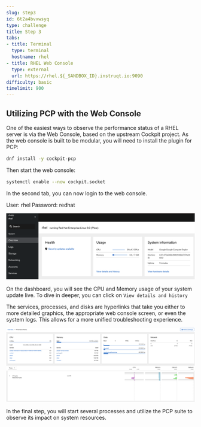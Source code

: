 ```yaml
---
slug: step3
id: 6t2a4bvxwsyq
type: challenge
title: Step 3
tabs:
- title: Terminal
  type: terminal
  hostname: rhel
- title: RHEL Web Console
  type: external
  url: https://rhel.${_SANDBOX_ID}.instruqt.io:9090
difficulty: basic
timelimit: 900
---
```

## Utilizing PCP with the Web Console

One of the easiest ways to observe the performance status of a RHEL server is via the Web Console, based on the upstream Cockpit project. As the web console is built to be modular, you will need to install the plugin for PCP:

```bash
dnf install -y cockpit-pcp
```

Then start the web console:

```bash
systemctl enable --now cockpit.socket
```

In the second tab, you can now login to the web console.

User: rhel
Password: redhat

![Cockpit Dashboard](../assets/cockpit_dashboard.png)

On the dashboard, you will see the CPU and Memory usage of your system update live. To dive in deeper, you can click on `View details and history`

The services, processes, and disks are hyperlinks that take you either to more detailed graphics, the appropriate web console screen, or even the system logs. This allows for a more unified troubleshooting experience.

![Performance Metrics](../assets/cockpit_perf.png)

In the final step, you will start several processes and utilize the PCP suite to observe its impact on system resources.
